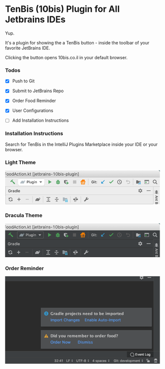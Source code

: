 # TenBis (10bis) Plugin for All Jetbrains IDEs


Yup.

It's a plugin for showing the a TenBis button - inside the toolbar of your favorite JetBrains IDE.

Clicking the button opens 10bis.co.il in your default browser.


### Todos
- [x] Push to Git
- [x] Submit to JetBrains Repo
- [x] Order Food Reminder
- [x] User Configurations
- [ ] Add Installation Instructions


### Installation Instructions
Search for TenBis in the IntelliJ Plugins Marketplace inside your IDE or your browser.


### Light Theme
![Light Theme](readme/screenshot_light.png)


### Dracula Theme
![Dracula Theme](readme/screenshot_dracula.png)


### Order Reminder
![Dracula Theme](readme/screenshot_reminder.png)
